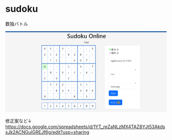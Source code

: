 # sudoku
数独バトル

![SudokuOnline](./sampleimage.png "画像サンプル")

修正案など↓  
https://docs.google.com/spreadsheets/d/1YT_reZaNLzMX4TAZ8YJt53AkdssJk2ACNGuIGREJf6g/edit?usp=sharing
